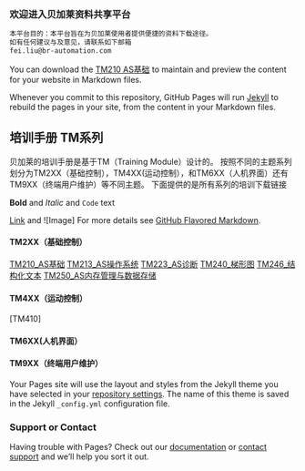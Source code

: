 ### 欢迎进入贝加莱资料共享平台
```markdown
本平台目的：本平台旨在为贝加莱使用者提供便捷的资料下载途径。
如有任何建议与及意见，请联系如下邮箱
fei.liu@br-automation.com
```
You can download the [TM210 AS基础](https://github.com/brtraining/brtraining.github.com/raw/master/TM210TRE.00-ZHO_Automation%20Studio%E5%9F%BA%E7%A1%80_V4225.pdf) to maintain and preview the content for your website in Markdown files.

Whenever you commit to this repository, GitHub Pages will run [Jekyll](https://jekyllrb.com/) to rebuild the pages in your site, from the content in your Markdown files.

## 培训手册 TM系列
贝加莱的培训手册是基于TM（Training Module）设计的。
按照不同的主题系列划分为TM2XX（基础控制），TM4XX(运动控制），和TM6XX（人机界面）还有TM9XX（终端用户维护）等不同主题。
下面提供的是所有系列的培训下载链接


**Bold** and _Italic_ and `Code` text

[Link](url) and ![Image]
For more details see [GitHub Flavored Markdown](https://guides.github.com/features/mastering-markdown/).

#### TM2XX（基础控制）
 [TM210_AS基础](https://www.baidu.com/)
 [TM213_AS操作系统]()
 [TM223_AS诊断]()
 [TM240_梯形图]()
 [TM246_结构化文本]()
 [TM250_AS内存管理与数据存储](https://github.com/brtraining/brtraining.github.com/raw/master/TM2XX_ZHO/TM250TRE.00_Automation%20Studio%E5%86%85%E5%AD%98%E7%AE%A1%E7%90%86%E4%B8%8E%E6%95%B0%E6%8D%AE%E5%AD%98%E5%82%A8_V4010.pdf)
#### TM4XX（运动控制）
[TM410]
#### TM6XX(人机界面）
#### TM9XX（终端用户维护）
Your Pages site will use the layout and styles from the Jekyll theme you have selected in your [repository settings](https://github.com/brtraining/brtraining.github.com/settings). The name of this theme is saved in the Jekyll `_config.yml` configuration file.

### Support or Contact

Having trouble with Pages? Check out our [documentation](https://help.github.com/categories/github-pages-basics/) or [contact support](https://github.com/contact) and we’ll help you sort it out.

